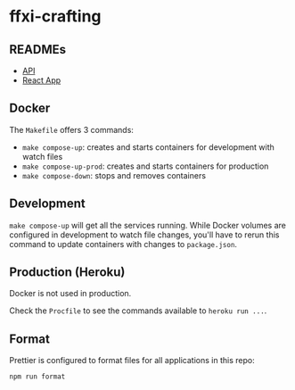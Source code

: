 # ffxi-crafting

## READMEs

-   [API](/api/README.md)
-   [React App](/ffxi-crafting-app/README.md)

## Docker

The `Makefile` offers 3 commands:

-   `make compose-up`: creates and starts containers for development with watch files
-   `make compose-up-prod`: creates and starts containers for production
-   `make compose-down`: stops and removes containers

## Development

`make compose-up` will get all the services running. While Docker volumes are configured in development to watch file changes, you'll have to rerun this command to update containers with changes to `package.json`.

## Production (Heroku)

Docker is not used in production.

Check the `Procfile` to see the commands available to `heroku run ...`.

## Format

Prettier is configured to format files for all applications in this repo:

`npm run format`
